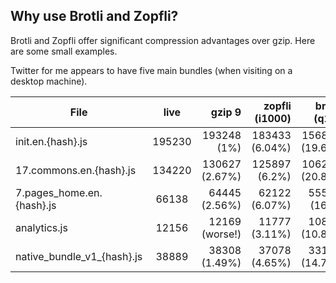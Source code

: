 Why use Brotli and Zopfli?
--------------------------

Brotli and Zopfli offer significant compression advantages over gzip. Here are some small examples.

Twitter for me appears to have five main bundles (when visiting on a desktop machine).

| File                        | live   | gzip 9         | zopfli (i1000) | brotli (q11)   |
| --------------------------- |:------:| --------------:| --------------:| --------------:|
| init.en.{hash}.js           | 195230 | 193248 (1%)    | 183433 (6.04%) | 156856 (19.6%) |
| 17.commons.en.{hash}.js     | 134220 | 130627 (2.67%) | 125897 (6.2%)  | 106251 (20.8%) |
| 7.pages_home.en.{hash}.js   | 66138  | 64445 (2.56%)  | 62122 (6.07%) | 55538 (16%)    |
| analytics.js                | 12156  | 12169 (worse!) | 11777 (3.11%)  | 10839 (10.8%)  |
| native_bundle_v1_{hash}.js  | 38889  | 38308 (1.49%)  | 37078 (4.65%)  | 33162 (14.7%)  |
